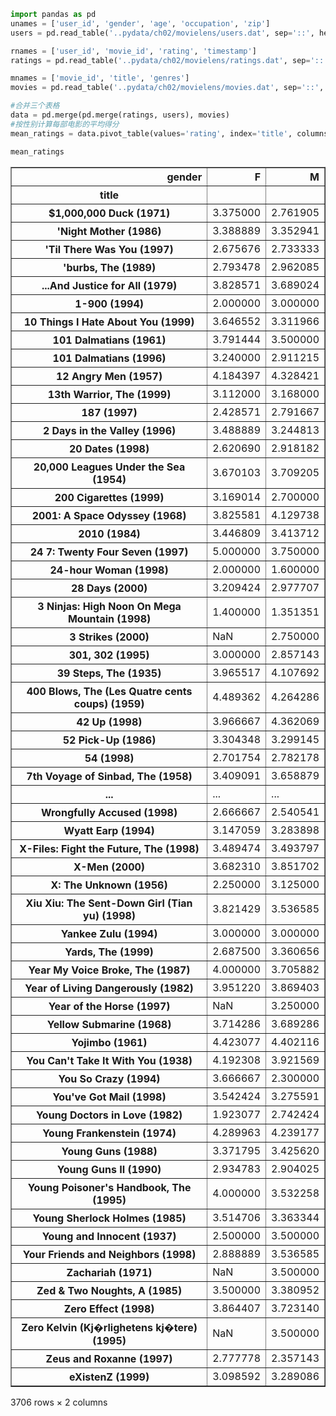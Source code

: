 

```python
import pandas as pd
unames = ['user_id', 'gender', 'age', 'occupation', 'zip']
users = pd.read_table('..pydata/ch02/movielens/users.dat', sep='::', header=None, names=unames, engine='python')

rnames = ['user_id', 'movie_id', 'rating', 'timestamp']
ratings = pd.read_table('..pydata/ch02/movielens/ratings.dat', sep='::', header=None, names=rnames, engine='python')

mnames = ['movie_id', 'title', 'genres']
movies = pd.read_table('..pydata/ch02/movielens/movies.dat', sep='::', header=None, names=mnames, engine='python')

#合并三个表格
data = pd.merge(pd.merge(ratings, users), movies)
#按性别计算每部电影的平均得分
mean_ratings = data.pivot_table(values='rating', index='title', columns='gender', aggfunc='mean')

```


```python
mean_ratings
```




<div>
<table border="1" class="dataframe">
  <thead>
    <tr style="text-align: right;">
      <th>gender</th>
      <th>F</th>
      <th>M</th>
    </tr>
    <tr>
      <th>title</th>
      <th></th>
      <th></th>
    </tr>
  </thead>
  <tbody>
    <tr>
      <th>$1,000,000 Duck (1971)</th>
      <td>3.375000</td>
      <td>2.761905</td>
    </tr>
    <tr>
      <th>'Night Mother (1986)</th>
      <td>3.388889</td>
      <td>3.352941</td>
    </tr>
    <tr>
      <th>'Til There Was You (1997)</th>
      <td>2.675676</td>
      <td>2.733333</td>
    </tr>
    <tr>
      <th>'burbs, The (1989)</th>
      <td>2.793478</td>
      <td>2.962085</td>
    </tr>
    <tr>
      <th>...And Justice for All (1979)</th>
      <td>3.828571</td>
      <td>3.689024</td>
    </tr>
    <tr>
      <th>1-900 (1994)</th>
      <td>2.000000</td>
      <td>3.000000</td>
    </tr>
    <tr>
      <th>10 Things I Hate About You (1999)</th>
      <td>3.646552</td>
      <td>3.311966</td>
    </tr>
    <tr>
      <th>101 Dalmatians (1961)</th>
      <td>3.791444</td>
      <td>3.500000</td>
    </tr>
    <tr>
      <th>101 Dalmatians (1996)</th>
      <td>3.240000</td>
      <td>2.911215</td>
    </tr>
    <tr>
      <th>12 Angry Men (1957)</th>
      <td>4.184397</td>
      <td>4.328421</td>
    </tr>
    <tr>
      <th>13th Warrior, The (1999)</th>
      <td>3.112000</td>
      <td>3.168000</td>
    </tr>
    <tr>
      <th>187 (1997)</th>
      <td>2.428571</td>
      <td>2.791667</td>
    </tr>
    <tr>
      <th>2 Days in the Valley (1996)</th>
      <td>3.488889</td>
      <td>3.244813</td>
    </tr>
    <tr>
      <th>20 Dates (1998)</th>
      <td>2.620690</td>
      <td>2.918182</td>
    </tr>
    <tr>
      <th>20,000 Leagues Under the Sea (1954)</th>
      <td>3.670103</td>
      <td>3.709205</td>
    </tr>
    <tr>
      <th>200 Cigarettes (1999)</th>
      <td>3.169014</td>
      <td>2.700000</td>
    </tr>
    <tr>
      <th>2001: A Space Odyssey (1968)</th>
      <td>3.825581</td>
      <td>4.129738</td>
    </tr>
    <tr>
      <th>2010 (1984)</th>
      <td>3.446809</td>
      <td>3.413712</td>
    </tr>
    <tr>
      <th>24 7: Twenty Four Seven (1997)</th>
      <td>5.000000</td>
      <td>3.750000</td>
    </tr>
    <tr>
      <th>24-hour Woman (1998)</th>
      <td>2.000000</td>
      <td>1.600000</td>
    </tr>
    <tr>
      <th>28 Days (2000)</th>
      <td>3.209424</td>
      <td>2.977707</td>
    </tr>
    <tr>
      <th>3 Ninjas: High Noon On Mega Mountain (1998)</th>
      <td>1.400000</td>
      <td>1.351351</td>
    </tr>
    <tr>
      <th>3 Strikes (2000)</th>
      <td>NaN</td>
      <td>2.750000</td>
    </tr>
    <tr>
      <th>301, 302 (1995)</th>
      <td>3.000000</td>
      <td>2.857143</td>
    </tr>
    <tr>
      <th>39 Steps, The (1935)</th>
      <td>3.965517</td>
      <td>4.107692</td>
    </tr>
    <tr>
      <th>400 Blows, The (Les Quatre cents coups) (1959)</th>
      <td>4.489362</td>
      <td>4.264286</td>
    </tr>
    <tr>
      <th>42 Up (1998)</th>
      <td>3.966667</td>
      <td>4.362069</td>
    </tr>
    <tr>
      <th>52 Pick-Up (1986)</th>
      <td>3.304348</td>
      <td>3.299145</td>
    </tr>
    <tr>
      <th>54 (1998)</th>
      <td>2.701754</td>
      <td>2.782178</td>
    </tr>
    <tr>
      <th>7th Voyage of Sinbad, The (1958)</th>
      <td>3.409091</td>
      <td>3.658879</td>
    </tr>
    <tr>
      <th>...</th>
      <td>...</td>
      <td>...</td>
    </tr>
    <tr>
      <th>Wrongfully Accused (1998)</th>
      <td>2.666667</td>
      <td>2.540541</td>
    </tr>
    <tr>
      <th>Wyatt Earp (1994)</th>
      <td>3.147059</td>
      <td>3.283898</td>
    </tr>
    <tr>
      <th>X-Files: Fight the Future, The (1998)</th>
      <td>3.489474</td>
      <td>3.493797</td>
    </tr>
    <tr>
      <th>X-Men (2000)</th>
      <td>3.682310</td>
      <td>3.851702</td>
    </tr>
    <tr>
      <th>X: The Unknown (1956)</th>
      <td>2.250000</td>
      <td>3.125000</td>
    </tr>
    <tr>
      <th>Xiu Xiu: The Sent-Down Girl (Tian yu) (1998)</th>
      <td>3.821429</td>
      <td>3.536585</td>
    </tr>
    <tr>
      <th>Yankee Zulu (1994)</th>
      <td>3.000000</td>
      <td>3.000000</td>
    </tr>
    <tr>
      <th>Yards, The (1999)</th>
      <td>2.687500</td>
      <td>3.360656</td>
    </tr>
    <tr>
      <th>Year My Voice Broke, The (1987)</th>
      <td>4.000000</td>
      <td>3.705882</td>
    </tr>
    <tr>
      <th>Year of Living Dangerously (1982)</th>
      <td>3.951220</td>
      <td>3.869403</td>
    </tr>
    <tr>
      <th>Year of the Horse (1997)</th>
      <td>NaN</td>
      <td>3.250000</td>
    </tr>
    <tr>
      <th>Yellow Submarine (1968)</th>
      <td>3.714286</td>
      <td>3.689286</td>
    </tr>
    <tr>
      <th>Yojimbo (1961)</th>
      <td>4.423077</td>
      <td>4.402116</td>
    </tr>
    <tr>
      <th>You Can't Take It With You (1938)</th>
      <td>4.192308</td>
      <td>3.921569</td>
    </tr>
    <tr>
      <th>You So Crazy (1994)</th>
      <td>3.666667</td>
      <td>2.300000</td>
    </tr>
    <tr>
      <th>You've Got Mail (1998)</th>
      <td>3.542424</td>
      <td>3.275591</td>
    </tr>
    <tr>
      <th>Young Doctors in Love (1982)</th>
      <td>1.923077</td>
      <td>2.742424</td>
    </tr>
    <tr>
      <th>Young Frankenstein (1974)</th>
      <td>4.289963</td>
      <td>4.239177</td>
    </tr>
    <tr>
      <th>Young Guns (1988)</th>
      <td>3.371795</td>
      <td>3.425620</td>
    </tr>
    <tr>
      <th>Young Guns II (1990)</th>
      <td>2.934783</td>
      <td>2.904025</td>
    </tr>
    <tr>
      <th>Young Poisoner's Handbook, The (1995)</th>
      <td>4.000000</td>
      <td>3.532258</td>
    </tr>
    <tr>
      <th>Young Sherlock Holmes (1985)</th>
      <td>3.514706</td>
      <td>3.363344</td>
    </tr>
    <tr>
      <th>Young and Innocent (1937)</th>
      <td>2.500000</td>
      <td>3.500000</td>
    </tr>
    <tr>
      <th>Your Friends and Neighbors (1998)</th>
      <td>2.888889</td>
      <td>3.536585</td>
    </tr>
    <tr>
      <th>Zachariah (1971)</th>
      <td>NaN</td>
      <td>3.500000</td>
    </tr>
    <tr>
      <th>Zed &amp; Two Noughts, A (1985)</th>
      <td>3.500000</td>
      <td>3.380952</td>
    </tr>
    <tr>
      <th>Zero Effect (1998)</th>
      <td>3.864407</td>
      <td>3.723140</td>
    </tr>
    <tr>
      <th>Zero Kelvin (Kj�rlighetens kj�tere) (1995)</th>
      <td>NaN</td>
      <td>3.500000</td>
    </tr>
    <tr>
      <th>Zeus and Roxanne (1997)</th>
      <td>2.777778</td>
      <td>2.357143</td>
    </tr>
    <tr>
      <th>eXistenZ (1999)</th>
      <td>3.098592</td>
      <td>3.289086</td>
    </tr>
  </tbody>
</table>
<p>3706 rows × 2 columns</p>
</div>




```python

```
